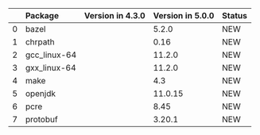 <!-- markdown-link-check-disable -->

|    | Package      | Version in 4.3.0   | Version in 5.0.0   | Status   |
|---:|:-------------|:-------------------|:-------------------|:---------|
|  0 | bazel        |                    | 5.2.0              | NEW      |
|  1 | chrpath      |                    | 0.16               | NEW      |
|  2 | gcc_linux-64 |                    | 11.2.0             | NEW      |
|  3 | gxx_linux-64 |                    | 11.2.0             | NEW      |
|  4 | make         |                    | 4.3                | NEW      |
|  5 | openjdk      |                    | 11.0.15            | NEW      |
|  6 | pcre         |                    | 8.45               | NEW      |
|  7 | protobuf     |                    | 3.20.1             | NEW      |